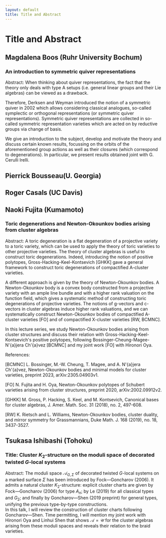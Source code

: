 ```yaml
---
layout: default
title: Title and Abstract
---
```


<script type="text/x-mathjax-config">MathJax.Hub.Config({tex2jax:{inlineMath:[['\$','\$'],['\\(','\\)']],processEscapes:true},CommonHTML: {matchFontHeight:false}});</script>
<script type="text/javascript" async src="https://cdnjs.cloudflare.com/ajax/libs/mathjax/2.7.1/MathJax.js?config=TeX-MML-AM_CHTML"></script>

# Title and Abstract

## Magdalena Boos (Ruhr University Bochum)
### An introduction to symmetric quiver representations
Abstract: When thinking about quiver representations, the fact that the theory 
only deals with type A setups (i.e. general linear groups and their Lie 
algebras) can be viewed as a drawback.

Therefore, Derksen and Weyman introduced the notion of a symmetric 
quiver in 2002 which allows considering classical analogues, so-called 
symplectic or orthogonal representations (or symmetric quiver 
representations). Symmetric quiver representations are collected in 
so-called symmetric representation varieties which are acted on by 
reductive groups via change of basis.

We give an introduction to the subject, develop and motivate the theory 
and discuss certain known results, focussing on the orbits of the 
aforementioned group actions as well as their closures (which correspond 
to degenerations). In particular, we present results obtained joint with 
G. Cerulli Irelli.

## Pierrick Bousseau(U. Georgia)
## Roger Casals (UC Davis)
## Naoki Fujita (Kumamoto)
### Toric degenerations and Newton-Okounkov bodies arising from cluster algebras
Abstract: A toric degeneration is a flat degeneration of a projective variety to a toric variety, which can be used to apply the theory of toric varieties to other projective varieties. The theory of cluster algebras is useful to construct toric degenerations. Indeed, introducing the notion of positive polytopes, Gross-Hacking-Keel-Kontsevich [GHKK] gave a general framework to construct toric degenerations of compactified A-cluster varieties.

A different approach is given by the theory of Newton-Okounkov bodies. A Newton-Okounkov body is a convex body constructed from a projective variety with an ample line bundle and with a higher rank valuation on the function field, which gives a systematic method of constructing toric degenerations of projective varieties. The notions of g-vectors and c-vectors in cluster algebras induce higher rank valuations, and we can systematically construct Newton-Okounkov bodies of compactified A-cluster varieties [FO] and of compactified X-cluster varieties [RW, BCMNC].

In this lecture series, we study Newton-Okounkov bodies arising from cluster structures and discuss their relation with Gross-Hacking-Keel-Kontsevich's positive polytopes, following Bossinger-Cheung-Magee-N\'{a}jera Ch\'{a}vez [BCMNC] and my joint work [FO] with Hironori Oya.

References:

[BCMNC] L. Bossinger, M.-W. Cheung, T. Magee, and A. N\'{a}jera Ch\'{a}vez, Newton-Okounkov bodies and minimal models for cluster varieties, preprint 2023, arXiv:2305.04903v1.

[FO] N. Fujita and H. Oya, Newton-Okounkov polytopes of Schubert varieties arising from cluster structures, preprint 2020, arXiv:2002.09912v2.

[GHKK] M. Gross, P. Hacking, S. Keel, and M. Kontsevich, Canonical bases for cluster algebras, J. Amer. Math. Soc. 31 (2018), no. 2, 497-608.

[RW] K. Rietsch and L. Williams, Newton-Okounkov bodies, cluster duality, and mirror symmetry for Grassmannians, Duke Math. J. 168 (2019), no. 18, 3437-3527.

## Tsukasa Ishibashi (Tohoku)
### Title: Cluster $K_2$-structure on the moduli space of decorated twisted $G$-local systems
Abstract: The moduli space $\mathcal{A}_{G,\Sigma}$ of decorated twisted $G$-local systems on a marked surface $\Sigma$ has been introduced by Fock—Goncharov (2006). It admits a natural cluster $K_2$-structure: explicit cluster charts are given by Fock—Goncharov (2006) for type $A_n$; by Le (2019) for all classical types and $G_2$; and finally by Goncharov—Shen (2019 preprint) for general types, unifying the previous type-by-type constructions.  
In this talk, I will review the construction of cluster charts following Goncharov—Shen. Time permitting, I will mention my joint work with Hironori Oya and Linhui Shen that shows $\mathscr{A}=\mathscr{U}$ for the cluster algebras arising from these moduli spaces and reveals their relation to the braid varieties.